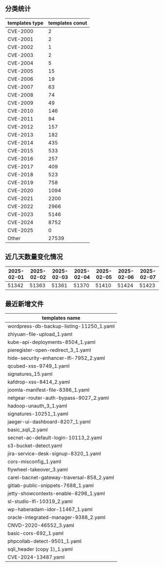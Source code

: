 ## 分类统计
| templates type | templates conut | 
| --- | --- |
| CVE-2000 | 2 |
| CVE-2001 | 2 |
| CVE-2002 | 1 |
| CVE-2003 | 2 |
| CVE-2004 | 5 |
| CVE-2005 | 15 |
| CVE-2006 | 19 |
| CVE-2007 | 63 |
| CVE-2008 | 74 |
| CVE-2009 | 49 |
| CVE-2010 | 146 |
| CVE-2011 | 94 |
| CVE-2012 | 157 |
| CVE-2013 | 182 |
| CVE-2014 | 435 |
| CVE-2015 | 533 |
| CVE-2016 | 257 |
| CVE-2017 | 409 |
| CVE-2018 | 523 |
| CVE-2019 | 758 |
| CVE-2020 | 1094 |
| CVE-2021 | 2200 |
| CVE-2022 | 2966 |
| CVE-2023 | 5146 |
| CVE-2024 | 8752 |
| CVE-2025 | 0 |
| Other | 27539 |
## 近几天数量变化情况
|2025-02-01 | 2025-02-02 | 2025-02-03 | 2025-02-04 | 2025-02-05 | 2025-02-06 | 2025-02-07|
|--- | ------ | ------ | ------ | ------ | ------ | ---|
|51342 | 51363 | 51361 | 51370 | 51410 | 51424 | 51423|
## 最近新增文件
| templates name | 
| --- |
| wordpress-db-backup-listing-11250_1.yaml |
| zhiyuan-file-upload_1.yaml |
| kube-api-deployments-8504_1.yaml |
| pieregister-open-redirect_3_1.yaml |
| hide-security-enhancer-lfi-7952_2.yaml |
| qcubed-xss-9749_1.yaml |
| signatures_15.yaml |
| kafdrop-xss-8414_2.yaml |
| joomla-manifest-file-8386_1.yaml |
| netgear-router-auth-bypass-9027_2.yaml |
| hadoop-unauth_3_1.yaml |
| signatures-10251_1.yaml |
| jaeger-ui-dashboard-8207_1.yaml |
| basic_sqli_2.yaml |
| secnet-ac-default-login-10113_2.yaml |
| s3-bucket-detect.yaml |
| jira-service-desk-signup-8320_1.yaml |
| cors-misconfig_1.yaml |
| flywheel-takeover_3.yaml |
| carel-bacnet-gateway-traversal-858_2.yaml |
| gitlab-public-snippets-7688_1.yaml |
| jetty-showcontexts-enable-8298_1.yaml |
| sl-studio-lfi-10319_2.yaml |
| wp-haberadam-idor-11467_1.yaml |
| oracle-integrated-manager-9388_2.yaml |
| CNVD-2020-46552_3.yaml |
| basic-cors-692_1.yaml |
| phpcollab-detect-9501_1.yaml |
| sqli_header (copy 1)_1.yaml |
| CVE-2024-13487.yaml |
